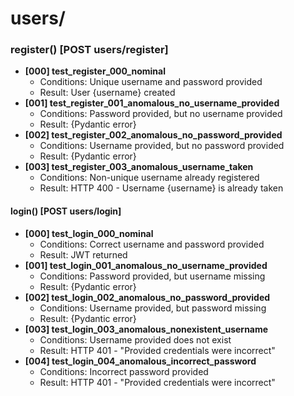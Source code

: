 # users/
### register() [POST users/register]
- **[000] test_register_000_nominal**
  - Conditions: Unique username and password provided
  - Result: User {username} created
- **[001] test_register_001_anomalous_no_username_provided**
  - Conditions: Password provided, but no username provided
  - Result: {Pydantic error}
- **[002] test_register_002_anomalous_no_password_provided**
  - Conditions: Username provided, but no password provided
  - Result: {Pydantic error}
- **[003] test_register_003_anomalous_username_taken**
  - Conditions: Non-unique username already registered
  - Result: HTTP 400 - Username {username} is already taken
  
#### login() [POST users/login]
- **[000] test_login_000_nominal**
  - Conditions: Correct username and password provided
  - Result: JWT returned
- **[001] test_login_001_anomalous_no_username_provided**
  - Conditions: Password provided, but username missing
  - Result: {Pydantic error}
- **[002] test_login_002_anomalous_no_password_provided**
  - Conditions: Username provided, but password missing
  - Result: {Pydantic error}
- **[003] test_login_003_anomalous_nonexistent_username**
  - Conditions: Username provided does not exist
  - Result: HTTP 401 - "Provided credentials were incorrect"
- **[004] test_login_004_anomalous_incorrect_password**
  - Conditions: Incorrect password provided
  - Result: HTTP 401 - "Provided credentials were incorrect"